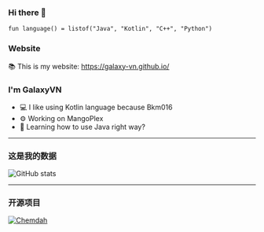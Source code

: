 ### Hi there 👋
```
fun language() = listof("Java", "Kotlin", "C++", "Python")
```
### Website
📚 This is my website: https://galaxy-vn.github.io/

### I'm GalaxyVN
- 💻 I like using Kotlin language because Bkm016 
- ⚙️ Working on MangoPlex
- 📖 Learning how to use Java right way?

***

### 这是我的数据
![GitHub stats](https://github-readme-stats.vercel.app/api?username=Galaxy-VN&bg_color=30,e96443,904e95&title_color=fff&text_color=fff)

***

### 开源项目
[![Chemdah](https://github-readme-stats.vercel.app/api/pin/?username=Galaxy-VN&theme=shades-of-purple&repo=Chemdah)](https://github.com/Taboolib/Chemdah)
